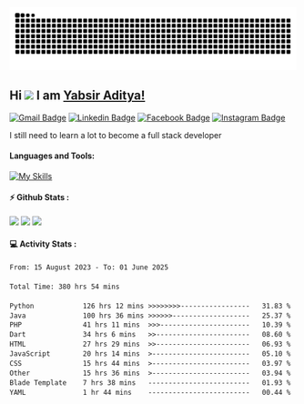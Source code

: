 <img src="https://raw.githubusercontent.com/yabsiraditya/yabsiraditya/output/snake.svg" alt="Snake animation" />


## Hi <img width="35em" src="https://i.giphy.com/media/w1OBpBd7kJqHrJnJ13/giphy.webp" width="40" /> I am [Yabsir Aditya!](https://github.com/yabsiraditya/)
    
[![Gmail Badge](https://img.shields.io/badge/-Email-EA4335?style=flat-square&logo=gmail&logoColor=white)](mailto:yabsir.aditya@gmail.com)
[![Linkedin Badge](https://img.shields.io/badge/-LinkedIn-0e76a8?style=flat-square&logo=Linkedin&logoColor=white)](https://www.linkedin.com/in/yabsiraditya/)
[![Facebook Badge](https://img.shields.io/badge/-Facebook-3b5998?style=flat-square&logo=Facebook&logoColor=white)](https://www.facebook.com/yabsir.aditya/)
[![Instagram Badge](https://img.shields.io/badge/-Instagram-e4405f?style=flat-square&logo=Instagram&logoColor=white)](https://instagram.com/yabsir.y/)

I still need to learn a lot to become a full stack developer

#### Languages and Tools:

[![My Skills](https://skillicons.dev/icons?i=html,css,js,php,laravel,java,tailwind,bootstrap,figma)](https://skillicons.dev)

#### ⚡ Github Stats :
<div>
    <img height="180em" src="https://github-readme-stats-eight-theta.vercel.app/api?username=yabsiraditya&show_icons=true&theme=vue&include_all_commits=true&count_private=true" />
    <img height="180em" src="https://github-readme-stats.vercel.app/api/top-langs/?username=yabsiraditya&layout=compact&langs_count=8&theme=vue" />
    <img height="180em" src="https://streak-stats.demolab.com?user=yabsiraditya&theme=vue" />
</div>



#### 💻 Activity Stats :
<!--START_SECTION:waka-->

```txt
From: 15 August 2023 - To: 01 June 2025

Total Time: 380 hrs 54 mins

Python            126 hrs 12 mins >>>>>>>>-----------------   31.83 %
Java              100 hrs 36 mins >>>>>>-------------------   25.37 %
PHP               41 hrs 11 mins  >>>----------------------   10.39 %
Dart              34 hrs 6 mins   >>-----------------------   08.60 %
HTML              27 hrs 29 mins  >>-----------------------   06.93 %
JavaScript        20 hrs 14 mins  >------------------------   05.10 %
CSS               15 hrs 44 mins  >------------------------   03.97 %
Other             15 hrs 36 mins  >------------------------   03.94 %
Blade Template    7 hrs 38 mins   -------------------------   01.93 %
YAML              1 hr 44 mins    -------------------------   00.44 %
```

<!--END_SECTION:waka-->
